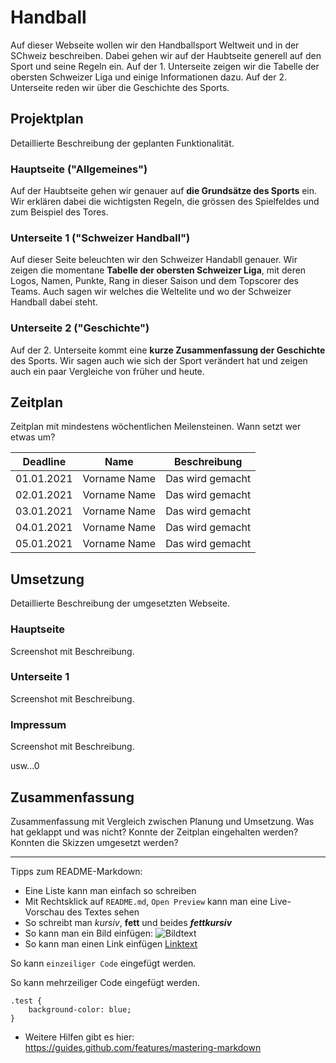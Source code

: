 # Handball 

Auf dieser Webseite wollen wir den Handballsport Weltweit und in der SChweiz beschreiben. Dabei gehen wir auf der Haubtseite generell auf den Sport und seine Regeln ein. Auf der 1. Unterseite zeigen wir die Tabelle der obersten Schweizer Liga und einige Informationen dazu. Auf der 2. Unterseite reden wir über die Geschichte des Sports.

## Projektplan

Detaillierte Beschreibung der geplanten Funktionalität.

### Hauptseite ("Allgemeines")

Auf der Haubtseite gehen wir genauer auf **die Grundsätze des Sports** ein. Wir erklären dabei die wichtigsten Regeln, die grössen des Spielfeldes und zum Beispiel des Tores. 

### Unterseite 1 ("Schweizer Handball")

Auf dieser Seite beleuchten wir den Schweizer Handabll genauer. Wir zeigen die momentane **Tabelle der obersten Schweizer Liga**, mit deren Logos, Namen, Punkte, Rang in dieser Saison und dem Topscorer des Teams. Auch sagen wir welches die Weltelite und wo der Schweizer Handball dabei steht.


### Unterseite 2 ("Geschichte")

Auf der 2. Unterseite kommt eine **kurze Zusammenfassung der Geschichte** des Sports. Wir sagen auch wie sich der Sport verändert hat und zeigen auch ein paar Vergleiche von früher und heute.

## Zeitplan

Zeitplan mit mindestens wöchentlichen Meilensteinen. Wann setzt wer etwas um?

| Deadline | Name | Beschreibung |
| --- | --- | --- |
| 01.01.2021 | Vorname Name | Das wird gemacht |
| 02.01.2021 | Vorname Name | Das wird gemacht |
| 03.01.2021 | Vorname Name | Das wird gemacht |
| 04.01.2021 | Vorname Name | Das wird gemacht |
| 05.01.2021 | Vorname Name | Das wird gemacht |

## Umsetzung

Detaillierte Beschreibung der umgesetzten Webseite.

### Hauptseite

Screenshot mit Beschreibung.

### Unterseite 1

Screenshot mit Beschreibung.

### Impressum

Screenshot mit Beschreibung.

usw...0

## Zusammenfassung

Zusammenfassung mit Vergleich zwischen Planung und Umsetzung. Was hat geklappt und was nicht? Konnte der Zeitplan eingehalten werden? Konnten die Skizzen umgesetzt werden?

---

Tipps zum README-Markdown:
- Eine Liste kann man einfach so schreiben
- Mit Rechtsklick auf `README.md`, `Open Preview` kann man eine Live-Vorschau des Textes sehen 
- So schreibt man *kursiv*, **fett** und beides ***fettkursiv***
- So kann man ein Bild einfügen: ![Bildtext](link-zum-bild.jpg)
- So kann man einen Link einfügen [Linktext](https://google.com)

So kann `einzeiliger Code` eingefügt werden.

So kann mehrzeiliger Code eingefügt werden.
```
.test {
    background-color: blue;
}
```

- Weitere Hilfen gibt es hier: https://guides.github.com/features/mastering-markdown